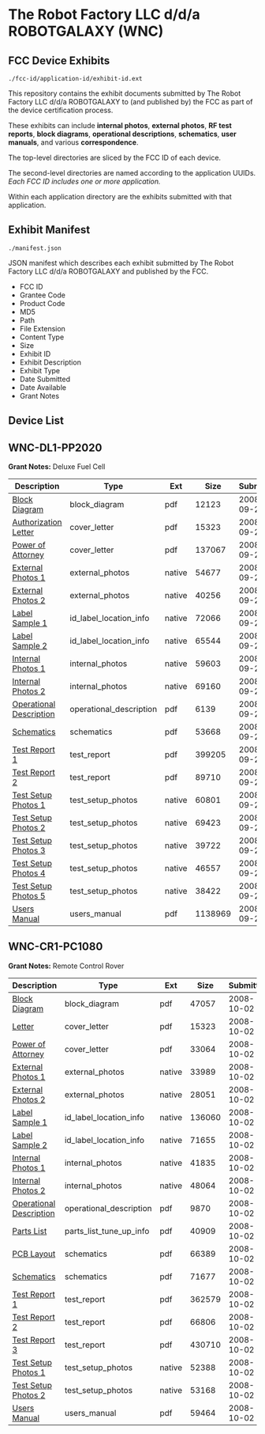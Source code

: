 # The Robot Factory LLC d/d/a ROBOTGALAXY (WNC)
## FCC Device Exhibits

```
./fcc-id/application-id/exhibit-id.ext
```

This repository contains the exhibit documents submitted by The Robot Factory LLC d/d/a ROBOTGALAXY to (and published by) the FCC as part of the device certification process.

These exhibits can include **internal photos**, **external photos**, **RF test reports**, **block diagrams**, **operational descriptions**, **schematics**, **user manuals**, and various **correspondence**.

The top-level directories are sliced by the FCC ID of each device.

The second-level directories are named according to the application UUIDs. *Each FCC ID includes one or more application.*

Within each application directory are the exhibits submitted with that application. 

## Exhibit Manifest

```
./manifest.json
```

JSON manifest which describes each exhibit submitted by The Robot Factory LLC d/d/a ROBOTGALAXY and published by the FCC.

- FCC ID
- Grantee Code
- Product Code
- MD5
- Path
- File Extension
- Content Type
- Size
- Exhibit ID
- Exhibit Description
- Exhibit Type
- Date Submitted
- Date Available
- Grant Notes

## Device List
## WNC-DL1-PP2020
**Grant Notes:** Deluxe Fuel Cell

| Description | Type | Ext | Size | Submitted | Available |
| ----------- | ---- | --- | ---- | --------- | --------- |
| [Block Diagram](WNC-DL1-PP2020/b3bb7cfe418004561efd450850c597c4/1007646.pdf) | block_diagram | pdf | 12123 | 2008-09-26 | 2008-09-26 |
| [Authorization Letter](WNC-DL1-PP2020/b3bb7cfe418004561efd450850c597c4/1007645.pdf) | cover_letter | pdf | 15323 | 2008-09-26 | 2008-09-26 |
| [Power of Attorney](WNC-DL1-PP2020/b3bb7cfe418004561efd450850c597c4/1007654.pdf) | cover_letter | pdf | 137067 | 2008-09-26 | 2008-09-26 |
| [External Photos 1](WNC-DL1-PP2020/b3bb7cfe418004561efd450850c597c4/1007647.native) | external_photos | native | 54677 | 2008-09-26 | 2008-09-26 |
| [External Photos 2](WNC-DL1-PP2020/b3bb7cfe418004561efd450850c597c4/1007648.native) | external_photos | native | 40256 | 2008-09-26 | 2008-09-26 |
| [Label Sample 1](WNC-DL1-PP2020/b3bb7cfe418004561efd450850c597c4/1007651.native) | id_label_location_info | native | 72066 | 2008-09-26 | 2008-09-26 |
| [Label Sample 2](WNC-DL1-PP2020/b3bb7cfe418004561efd450850c597c4/1007652.native) | id_label_location_info | native | 65544 | 2008-09-26 | 2008-09-26 |
| [Internal Photos 1](WNC-DL1-PP2020/b3bb7cfe418004561efd450850c597c4/1007649.native) | internal_photos | native | 59603 | 2008-09-26 | 2008-09-26 |
| [Internal Photos 2](WNC-DL1-PP2020/b3bb7cfe418004561efd450850c597c4/1007650.native) | internal_photos | native | 69160 | 2008-09-26 | 2008-09-26 |
| [Operational Description](WNC-DL1-PP2020/b3bb7cfe418004561efd450850c597c4/1007653.pdf) | operational_description | pdf | 6139 | 2008-09-26 | 2008-09-26 |
| [Schematics](WNC-DL1-PP2020/b3bb7cfe418004561efd450850c597c4/1007655.pdf) | schematics | pdf | 53668 | 2008-09-26 | 2008-09-26 |
| [Test Report 1](WNC-DL1-PP2020/b3bb7cfe418004561efd450850c597c4/1007656.pdf) | test_report | pdf | 399205 | 2008-09-26 | 2008-09-26 |
| [Test Report 2](WNC-DL1-PP2020/b3bb7cfe418004561efd450850c597c4/1007657.pdf) | test_report | pdf | 89710 | 2008-09-26 | 2008-09-26 |
| [Test Setup Photos 1](WNC-DL1-PP2020/b3bb7cfe418004561efd450850c597c4/1007658.native) | test_setup_photos | native | 60801 | 2008-09-26 | 2008-09-26 |
| [Test Setup Photos 2](WNC-DL1-PP2020/b3bb7cfe418004561efd450850c597c4/1007659.native) | test_setup_photos | native | 69423 | 2008-09-26 | 2008-09-26 |
| [Test Setup Photos 3](WNC-DL1-PP2020/b3bb7cfe418004561efd450850c597c4/1007660.native) | test_setup_photos | native | 39722 | 2008-09-26 | 2008-09-26 |
| [Test Setup Photos 4](WNC-DL1-PP2020/b3bb7cfe418004561efd450850c597c4/1007661.native) | test_setup_photos | native | 46557 | 2008-09-26 | 2008-09-26 |
| [Test Setup Photos 5](WNC-DL1-PP2020/b3bb7cfe418004561efd450850c597c4/1007662.native) | test_setup_photos | native | 38422 | 2008-09-26 | 2008-09-26 |
| [Users Manual](WNC-DL1-PP2020/b3bb7cfe418004561efd450850c597c4/1007663.pdf) | users_manual | pdf | 1138969 | 2008-09-26 | 2008-09-26 |
## WNC-CR1-PC1080
**Grant Notes:** Remote Control Rover

| Description | Type | Ext | Size | Submitted | Available |
| ----------- | ---- | --- | ---- | --------- | --------- |
| [Block Diagram](WNC-CR1-PC1080/59a2c5498c478d9015b127e5802b08bb/1010113.pdf) | block_diagram | pdf | 47057 | 2008-10-02 | 2008-10-02 |
| [Letter](WNC-CR1-PC1080/59a2c5498c478d9015b127e5802b08bb/1007645.pdf) | cover_letter | pdf | 15323 | 2008-10-02 | 2008-10-02 |
| [Power of Attorney](WNC-CR1-PC1080/59a2c5498c478d9015b127e5802b08bb/1010124.pdf) | cover_letter | pdf | 33064 | 2008-10-02 | 2008-10-02 |
| [External Photos 1](WNC-CR1-PC1080/59a2c5498c478d9015b127e5802b08bb/1010114.native) | external_photos | native | 33989 | 2008-10-02 | 2008-10-02 |
| [External Photos 2](WNC-CR1-PC1080/59a2c5498c478d9015b127e5802b08bb/1010115.native) | external_photos | native | 28051 | 2008-10-02 | 2008-10-02 |
| [Label Sample 1](WNC-CR1-PC1080/59a2c5498c478d9015b127e5802b08bb/1010118.native) | id_label_location_info | native | 136060 | 2008-10-02 | 2008-10-02 |
| [Label Sample 2](WNC-CR1-PC1080/59a2c5498c478d9015b127e5802b08bb/1010119.native) | id_label_location_info | native | 71655 | 2008-10-02 | 2008-10-02 |
| [Internal Photos 1](WNC-CR1-PC1080/59a2c5498c478d9015b127e5802b08bb/1010116.native) | internal_photos | native | 41835 | 2008-10-02 | 2008-10-02 |
| [Internal Photos 2](WNC-CR1-PC1080/59a2c5498c478d9015b127e5802b08bb/1010117.native) | internal_photos | native | 48064 | 2008-10-02 | 2008-10-02 |
| [Operational Description](WNC-CR1-PC1080/59a2c5498c478d9015b127e5802b08bb/1010121.pdf) | operational_description | pdf | 9870 | 2008-10-02 | 2008-10-02 |
| [Parts List](WNC-CR1-PC1080/59a2c5498c478d9015b127e5802b08bb/1010122.pdf) | parts_list_tune_up_info | pdf | 40909 | 2008-10-02 | 2008-10-02 |
| [PCB Layout](WNC-CR1-PC1080/59a2c5498c478d9015b127e5802b08bb/1010123.pdf) | schematics | pdf | 66389 | 2008-10-02 | 2008-10-02 |
| [Schematics](WNC-CR1-PC1080/59a2c5498c478d9015b127e5802b08bb/1010125.pdf) | schematics | pdf | 71677 | 2008-10-02 | 2008-10-02 |
| [Test Report 1](WNC-CR1-PC1080/59a2c5498c478d9015b127e5802b08bb/1010126.pdf) | test_report | pdf | 362579 | 2008-10-02 | 2008-10-02 |
| [Test Report 2](WNC-CR1-PC1080/59a2c5498c478d9015b127e5802b08bb/1010127.pdf) | test_report | pdf | 66806 | 2008-10-02 | 2008-10-02 |
| [Test Report 3](WNC-CR1-PC1080/59a2c5498c478d9015b127e5802b08bb/1010128.pdf) | test_report | pdf | 430710 | 2008-10-02 | 2008-10-02 |
| [Test Setup Photos 1](WNC-CR1-PC1080/59a2c5498c478d9015b127e5802b08bb/1010129.native) | test_setup_photos | native | 52388 | 2008-10-02 | 2008-10-02 |
| [Test Setup Photos 2](WNC-CR1-PC1080/59a2c5498c478d9015b127e5802b08bb/1010130.native) | test_setup_photos | native | 53168 | 2008-10-02 | 2008-10-02 |
| [Users Manual](WNC-CR1-PC1080/59a2c5498c478d9015b127e5802b08bb/1010131.pdf) | users_manual | pdf | 59464 | 2008-10-02 | 2008-10-02 |
